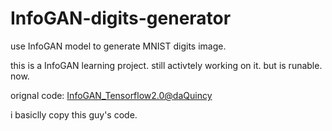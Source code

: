 # InfoGAN-digits-generator

use InfoGAN model to generate MNIST digits image.

this is a InfoGAN learning project. still activtely working on it. but is runable. now.

orignal code: [InfoGAN_Tensorflow2.0@daQuincy](https://github.com/daQuincy/InfoGAN_Tensorflow2.0 "InfoGAN_Tensorflow2.0")

i basiclly copy this guy's code.
